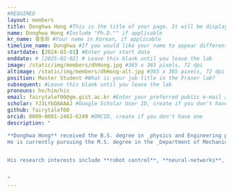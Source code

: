 ```yaml
---
#REQUIRED
layout: members
title: Donghwa Hong #This is the title of your page. It will be displayed in the navigation bar and on the page itself.
name: Donghwa Hong #Include "Ph.D."" if applicable
kr_name: 홍동화 #Your name in Korean, if applicable
timeline_name: Donghwa #If you would like your name to appear differently on the Lab timeline, fill out this line.
startdate: [2024-03-01] #Enter your start date
enddate: # [2025-02-02] # Leave this blank until you leave the lab
image: /static/img/members/dhHong.jpg #365 x 365 pixels, 72 dpi
altimage: /static/img/members/dhHong-alt.jpg #365 x 365 pixels, 72 dpi
position: Master Student #What is your job title in the Fraser lab?
subsequent: #Leave this blank until you leave the lab
pronouns: he/him/his
email: fairytalef00@gm.gist.ac.kr #Enter your preferred public e-mail address
scholar: YJ3LYbQAAAAJ #Google Scholar User ID, create if you don't have one
github: fairytalef00
orcid: 0009-0001-2462-6249 #ORCID, create if you don't have one
description: "

**Donghwa Hong** received the B.S. degree in _physics and Engineering physics_ from [**Yonsei University**](https://https://www.yonsei.ac.kr/en_wj/index.do), South Korea, in 2023. 
He is currently pursuing the M.S. degree in the _Department of Mechanical Engineering_ at [**Gwangju Institute of Science and Technology (GIST)**](https://www.gist.ac.kr/en/main.html), South Korea.


His research interests include **robot control**, **neural-networks**, and **model identification**.


"
---
```

